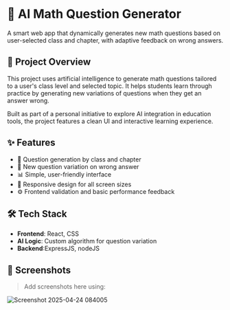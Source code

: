 # 🧠 AI Math Question Generator

A smart web app that dynamically generates new math questions based on user-selected class and chapter, with adaptive feedback on wrong answers.

## 🚀 Project Overview

This project uses artificial intelligence to generate math questions tailored to a user's class level and selected topic. It helps students learn through practice by generating new variations of questions when they get an answer wrong.

Built as part of a personal initiative to explore AI integration in education tools, the project features a clean UI and interactive learning experience.

## ✨ Features

- 🎯 Question generation by class and chapter
- 🔄 New question variation on wrong answer
- 📊 Simple, user-friendly interface
- 📱 Responsive design for all screen sizes
- ⚙️ Frontend validation and basic performance feedback

## 🛠 Tech Stack

- **Frontend**: React, CSS
- **AI Logic**: Custom algorithm for question variation
- **Backend**:ExpressJS, nodeJS

## 📸 Screenshots

> Add screenshots here using:
> 
![Screenshot 2025-04-24 084005](https://github.com/user-attachments/assets/c606bac1-c687-4b6f-b45e-b82e50efe0fe)


